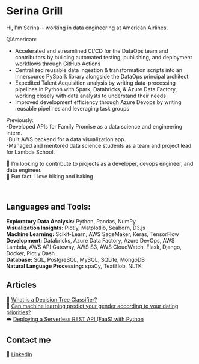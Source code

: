 # Serina Grill 
Hi, I'm Serina-- working in data engineering at American Airlines.

@American:<br>
- Accelerated and streamlined CI/CD for the DataOps team and contributors by building automated testing, publishing, and deployment workflows through GitHub Actions<br>
- Centralized reusable data ingestion & transformation scripts into an innersource PySpark library alongside the DataOps principal architect <br>
- Expedited Talent Acquisition analysis by writing data-processing pipelines in Python with Spark, Databricks, & Azure Data Factory, working closely with data analysts to understand their needs <br>
- Improved development efficiency through Azure Devops by writing reusable pipelines and leveraging task groups

Previously:<br>
-Developed APIs for Family Promise as a data science and engineering intern.<br>
-Built AWS backend for a data visualization app.<br>
-Managed and mentored data science students as a team and project lead for Lambda School.

👯 I’m looking to contribute to projects as a developer, devops engineer, and data engineer.<br>
🍰 Fun fact: I love biking and baking<br>

<br />



## Languages and Tools:
<b>Exploratory Data Analysis:</b> Python, Pandas, NumPy<br/>
<b>Visualization Insights:</b> Plotly, Matplotlib, Seaborn, D3.js<br/>
<b>Machine Learning:</b> Scikit-Learn, AWS SageMaker,  Keras, TensorFlow<br/>
<b>Development:</b> Databricks, Azure Data Factory, Azure DevOps, AWS Lambda, AWS API Gateway, AWS S3, AWS CloudWatch, Flask, Django, Docker, Plotly Dash<br/>
<b>Database:</b> SQL, PostgreSQL, MySQL, SQLite, MongoDB<br/>
<b>Natural Language Processing:</b> spaCy, TextBlob, NLTK


## Articles

<!-- BLOG-POST-LIST:START -->
🌲 [What is a Decision Tree Classifier?](https://medium.com/@serinagrill/what-is-a-decision-tree-classifier-f4bdf4be8d8b)<br>
🔮 [Can machine learning predict your gender according to your dating priorities?](https://medium.com/@serinagrill/predictive-modeling-heterosexual-gender-differences-in-opposite-sex-trait-preferences-97792c50891e)<br>
☁️ [Deploying a Serverless REST API (FaaS) with Python](https://serinagrill.medium.com/deploying-a-serverless-rest-api-faas-with-python-part-1-f47b6b8fde3)
<!-- BLOG-POST-LIST:END -->

## Contact me

🔗 [LinkedIn](https://www.linkedin.com/in/serinagrill/)
